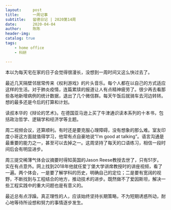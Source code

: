 ```yaml
---
layout:     post
title:      一周记事
subtitle:   留德日记 | 2020第14周
date:       2020-04-04
author:     陈陈
header-img: 
catalog: true
tags:
    - home office
    - 科研

---
```


本以为每天宅在家的日子会觉得很漫长，没想到一周时间又这么快过去了。
  
最近几天隔壁邻居常传来《权利游戏》的片头音乐。每个人都在以自己的方式适应这样的生活。对于肺炎疫情，连篇累牍的报道让人有点精神疲劳了。很少再去看那些各地新增病例的统计数据，退出了几个微信群。每天午饭后就骑车去河边转转。想的最多还是今后的打算和计划。
  
读叔本华的《辩论的艺术》。在德国亚马逊上买了牛津通识读本系列的十本书，包括政治哲学、逻辑学和经济学等主题。
  
周二视频会议，还算顺利。有时还是要克服心理障碍，没有想象的那么难。室友印度小哥这方面就值得学习，他常有点自豪地说“I'm good at talking”。语言沟通是最重要的能力之一，甚至可以去掉之一。这周坚持了每天的口语练习，相信一段时间后会有明显进步。
  
周三提交稀薄气体会议摘要时得知英国的Jason Reese教授去世了，只有51岁。实在有点意外。网上找到2018年他就任爱丁堡大学讲席教授时的讲座视频，看了一遍。两个体会，一是要了解学科的历史，明确自己的定位；二是要有宽阔的视野，不断找到与工程结合的地方，推动技术的进步。既然做不了爱因斯坦，解决一些工程实践中的重大问题也是有意义的。
  
最近总有点浮躁。真正理性的人，应该始终坚持长期策略，不为短期诱惑所动，耐心地等待所设想和努力的事情逐步发生。
